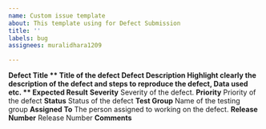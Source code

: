```yaml
---
name: Custom issue template
about: This template using for Defect Submission
title: ''
labels: bug
assignees: muralidhara1209

---
```


**Defect Title **
Title of the defect
**Defect Description**
Highlight clearly the description of the defect and steps to reproduce the defect, Data used etc.
** Expected Result**
**Severity**
Severity of the defect.
**Priority**
Priority of the defect
**Status**
Status of the defect
**Test Group**
Name of the testing group
**Assigned To**
The person assigned to working on the defect.
**Release Number**
Release Number
**Comments**
